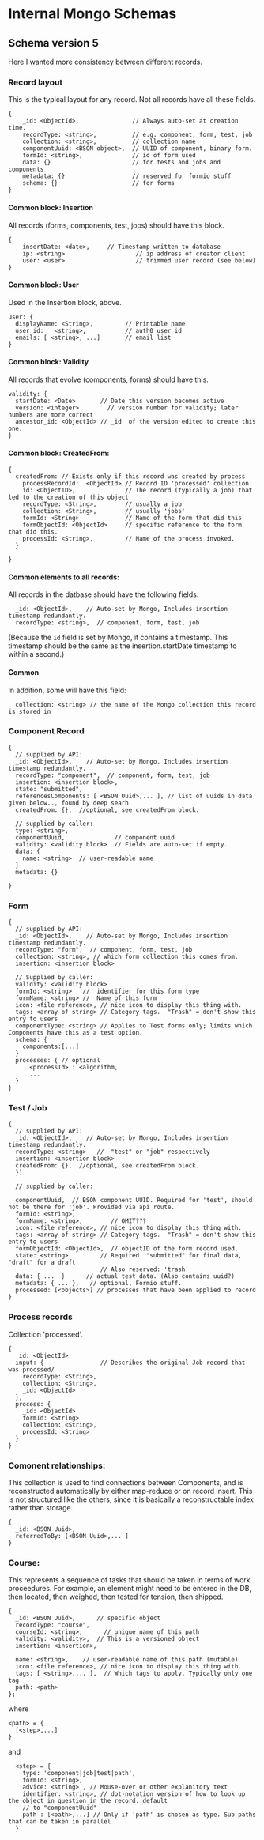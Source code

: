 # Internal Mongo Schemas


## Schema version 5

Here I wanted more consistency between different records. 
### Record layout
This is the typical layout for any record. Not all records have all these fields.
```
{
    _id: <ObjectId>,               // Always auto-set at creation time. 
    recordType: <string>,          // e.g. component, form, test, job
    collection: <string>,          // collection name
    componentUuid: <BSON object>,  // UUID of component, binary form.
    formId: <string>,              // id of form used 
    data: {}                       // for tests and jobs and components
    metadata: {}                   // reserved for formio stuff
    schema: {}                     // for forms
}
```


#### Common block: Insertion
All records (forms, components, test, jobs) should have this block.
```
{
    insertDate: <date>,   	// Timestamp written to database
    ip: <string>					// ip address of creator client
    user: <user>					// trimmed user record (see below)
}
```

#### Common block: User
Used in the Insertion block, above.
```
user: {
  displayName: <String>,         // Printable name
  user_id:   <string>,           // auth0 user_id 
  emails: [ <string>, ...]       // email list
}
```

#### Common block: Validity
All records that evolve (components, forms) should have this.
```
validity: {
  startDate: <Date>       // Date this version becomes active
  version: <integer>	    // version number for validity; later numbers are more correct
  ancestor_id: <ObjectId> // _id  of the version edited to create this one. 
}
```

#### Common block: CreatedFrom:
```
{
  createdFrom: // Exists only if this record was created by process
    processRecordId:  <ObjectId> // Record ID 'processed' collection
    id: <ObjectID>,              // The record (typically a job) that led to the creation of this object
    recordType: <String>,        // usually a job
    collection: <String>,        // usually 'jobs'
    formId: <String>             // Name of the form that did this
    formObjectId: <ObjectId>     // specific reference to the form that did this.
    processId: <String>,         // Name of the process invoked.
  }

}
```

#### Common elements to all records:
All records in the datbase should have the following fields:
```
  _id: <ObjectId>,    // Auto-set by Mongo, Includes insertion timestamp redundantly.
  recordType: <string>,  // component, form, test, job
```

(Because the `id` field is set by Mongo, it contains a timestamp. This timestamp should be the same as the insertion.startDate timestamp to within a second.)


#### Common

In addition, some will have this field:
```
  collection: <string> // the name of the Mongo collection this record is stored in
```


### Component Record
```
{
  // supplied by API:
  _id: <ObjectId>,    // Auto-set by Mongo, Includes insertion timestamp redundantly.
  recordType: "component",  // component, form, test, job
  insertion: <insertion block>,
  state: "submitted",
  referencesComponents: [ <BSON Uuid>,... ], // list of uuids in data given below.., found by deep searh
  createdFrom: {},  //optional, see createdFrom block.

  // supplied by caller:
  type: <string>,   
  componentUuid,              // component uuid
  validity: <validity block>  // Fields are auto-set if empty.
  data: {
    name: <string>  // user-readable name
  }
  metadata: {}

}
```

### Form
```
{
  // supplied by API:
  _id: <ObjectId>,    // Auto-set by Mongo, Includes insertion timestamp redundantly.
  recordType: "form",  // component, form, test, job
  collection: <string>, // which form collection this comes from.
  insertion: <insertion block>

  // Supplied by caller:
  validity: <validity block>
  formId: <string>   //  identifier for this form type
  formName: <string> //  Name of this form
  icon: <file reference>, // nice icon to display this thing with.
  tags: <array of string> // Category tags.  "Trash" = don't show this entry to users
  componentType: <string> // Applies to Test forms only; limits which Components have this as a test option.
  schema: {
    components:[...]
  }
  processes: { // optional
      <processId> : <algorithm,
      ...
  } 
}
```


### Test / Job
```
{
  // supplied by API:
  _id: <ObjectId>,    // Auto-set by Mongo, Includes insertion timestamp redundantly.
  recordType: <string>   //  "test" or "job" respectively
  insertion: <insertion block>
  createdFrom: {},  //optional, see createdFrom block.
  }]

  // supplied by caller:

  componentUuid,  // BSON component UUID. Required for 'test', should not be there for 'job'. Provided via api route.
  formId: <string>, 
  formName: <string>,        // OMIT???
  icon: <file reference>, // nice icon to display this thing with.
  tags: <array of string> // Category tags.  "Trash" = don't show this entry to users
  formObjectId: <ObjectId>,  // objectID of the form record used.
  state: <string>         // Required. "submitted" for final data, "draft" for a draft
                          // Also reserved: 'trash'
  data: { ...  }      // actual test data. (Also contains uuid?)
  metadata: { ... },   // optional, Formio stuff.
  processed: [<objects>] // processes that have been applied to record
}
```


### Process records
Collection 'processed'.
```
{
  _id: <ObjectId>
  input: {                // Describes the original Job record that was procssed/
    recordType: <String>,
    collection: <String>,
    _id: <ObjectId>
  },
  process: {
    _id: <ObjectId>
    formId: <String>
    collection: <String>,
    processId: <String>
  }
}
```


### Comonent relationships:
This collection is used to find connections between Components, and is reconstructed automatically by either map-reduce or on record insert.  This is not structured like the others, since it is basically a reconstructable index rather than storage.

```
{
  _id: <BSON Uuid>,
  referredToBy: [<BSON Uuid>,... ]
}
```


### Course:
This represents a sequence of tasks that should be taken in terms of work proceedures.
For example, an element might need to be entered in the DB, then located, then weighed, then tested for tension, then shipped.

```
{
  _id: <BSON Uuid>,      // specific object
  recordType: "course",
  courseId: <string>,      // unique name of this path
  validity: <validity>,  // This is a versioned object
  insertion: <insertion>,

  name: <string>,    // user-readable name of this path (mutable)
  icon: <file reference>, // nice icon to display this thing with.
  tags: [ <string>,... ],  // Which tags to apply. Typically only one tag
  path: <path>
};
```
where 
```
<path> = {
  [<step>,...]
}
```
and 
```
  <step> = {
    type: 'component|job|test|path', 
    formId: <string>,
    advice: <string> , // Mouse-over or other explanitory text
    identifier: <string>, // dot-notation version of how to look up the object in question in the record. default
    // to "componentUuid"
    path : [<path>,...] // Only if 'path' is chosen as type. Sub paths that can be taken in parallel
  }
```


























